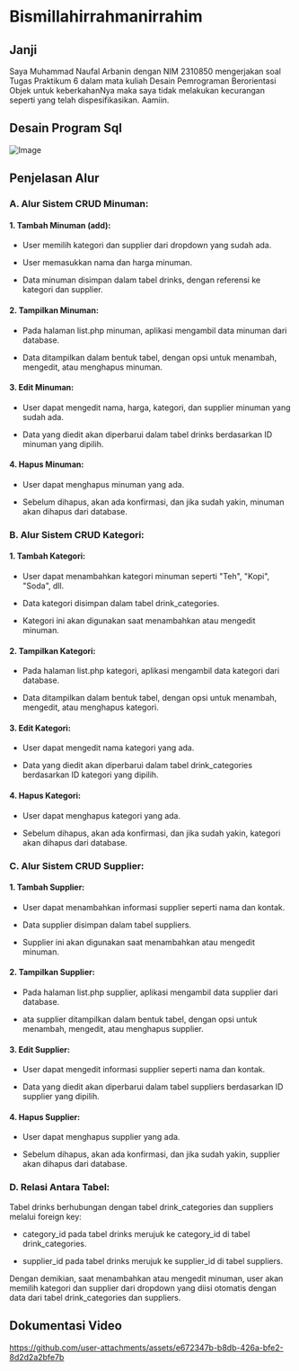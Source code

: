 # Bismillahirrahmanirrahim

## Janji
Saya Muhammad Naufal Arbanin dengan NIM 2310850 mengerjakan soal Tugas Praktikum 6 dalam mata kuliah Desain Pemrograman Berorientasi Objek untuk keberkahanNya maka saya tidak melakukan kecurangan seperti yang telah dispesifikasikan. Aamiin.

## Desain Program Sql
![Image](https://github.com/user-attachments/assets/dfb38c48-4ceb-456b-b689-0ab387e2437b)

## Penjelasan Alur
### A. Alur Sistem CRUD Minuman:

#### 1. Tambah Minuman (add):

- User memilih kategori dan supplier dari dropdown yang sudah ada.

- User memasukkan nama dan harga minuman.

- Data minuman disimpan dalam tabel drinks, dengan referensi ke kategori dan supplier.

#### 2. Tampilkan Minuman:

- Pada halaman list.php minuman, aplikasi mengambil data minuman dari database.

- Data ditampilkan dalam bentuk tabel, dengan opsi untuk menambah, mengedit, atau menghapus minuman.

#### 3. Edit Minuman:

- User dapat mengedit nama, harga, kategori, dan supplier minuman yang sudah ada.

- Data yang diedit akan diperbarui dalam tabel drinks berdasarkan ID minuman yang dipilih.

#### 4. Hapus Minuman:

- User dapat menghapus minuman yang ada.

- Sebelum dihapus, akan ada konfirmasi, dan jika sudah yakin, minuman akan dihapus dari database.

### B. Alur Sistem CRUD Kategori:

#### 1. Tambah Kategori:

- User dapat menambahkan kategori minuman seperti "Teh", "Kopi", "Soda", dll.

- Data kategori disimpan dalam tabel drink_categories.

- Kategori ini akan digunakan saat menambahkan atau mengedit minuman.

#### 2. Tampilkan Kategori:

- Pada halaman list.php kategori, aplikasi mengambil data kategori dari database.

- Data ditampilkan dalam bentuk tabel, dengan opsi untuk menambah, mengedit, atau menghapus kategori.

#### 3. Edit Kategori:

- User dapat mengedit nama kategori yang ada.

- Data yang diedit akan diperbarui dalam tabel drink_categories berdasarkan ID kategori yang dipilih.

#### 4. Hapus Kategori:

- User dapat menghapus kategori yang ada.

- Sebelum dihapus, akan ada konfirmasi, dan jika sudah yakin, kategori akan dihapus dari database.

### C. Alur Sistem CRUD Supplier:

#### 1. Tambah Supplier:

- User dapat menambahkan informasi supplier seperti nama dan kontak.

- Data supplier disimpan dalam tabel suppliers.

- Supplier ini akan digunakan saat menambahkan atau mengedit minuman.

#### 2. Tampilkan Supplier:

- Pada halaman list.php supplier, aplikasi mengambil data supplier dari database.

- ata supplier ditampilkan dalam bentuk tabel, dengan opsi untuk menambah, mengedit, atau menghapus supplier.

#### 3. Edit Supplier:

- User dapat mengedit informasi supplier seperti nama dan kontak.

- Data yang diedit akan diperbarui dalam tabel suppliers berdasarkan ID supplier yang dipilih.

#### 4. Hapus Supplier:

- User dapat menghapus supplier yang ada.

- Sebelum dihapus, akan ada konfirmasi, dan jika sudah yakin, supplier akan dihapus dari database.

### D. Relasi Antara Tabel:
Tabel drinks berhubungan dengan tabel drink_categories dan suppliers melalui foreign key:

- category_id pada tabel drinks merujuk ke category_id di tabel drink_categories.

- supplier_id pada tabel drinks merujuk ke supplier_id di tabel suppliers.

Dengan demikian, saat menambahkan atau mengedit minuman, user akan memilih kategori dan supplier dari dropdown yang diisi otomatis dengan data dari tabel drink_categories dan suppliers.

## Dokumentasi Video
https://github.com/user-attachments/assets/e672347b-b8db-426a-bfe2-8d2d2a2bfe7b

